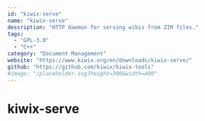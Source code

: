 ```yaml
---
id: "kiwix-serve"
name: "kiwix-serve"
description: "HTTP daemon for serving wikis from ZIM files."
tags:
  - "GPL-3.0"
  - "C++"
category: "Document Management"
website: "https://www.kiwix.org/en/downloads/kiwix-serve/"
github: "https://github.com/kiwix/kiwix-tools"
#image: "/placeholder.svg?height=300&width=400"
---
```


# kiwix-serve
